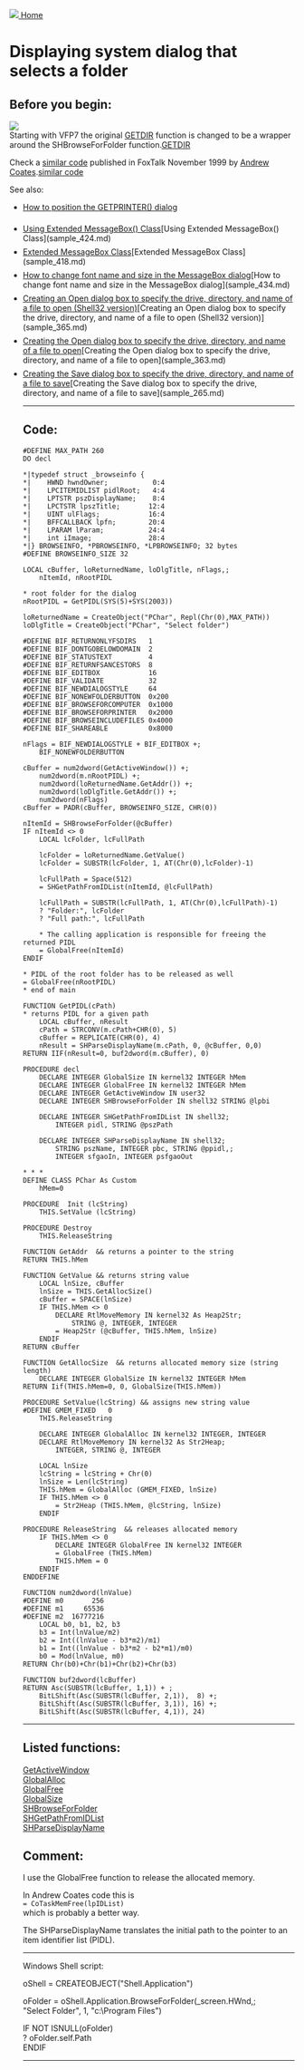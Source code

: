 [<img src="../images/home.png"> Home ](https://github.com/VFPX/Win32API)  

# Displaying system dialog that selects a folder

## Before you begin:
![](../images/shbrowse.png)  
Starting with VFP7 the original <a href="http://msdn.microsoft.com/library/default.asp?url=/library/en-us/fox7help/html/lnggetdirlp_rp.asp">GETDIR</a> function is changed to be a wrapper around the SHBrowseForFolder function.[GETDIR](sample_000.md)  

Check a <a href="http://www.tek-tips.com/gfaqs.cfm/pid/184/fid/1760">similar code</a> published in FoxTalk November 1999 by <a href="http://fox.wikis.com/wc.dll?Wiki~AndrewCoates~People">Andrew Coates</a>.[similar code](sample_000.md)  

See also:<UL><LI style="padding-bottom: 7px;"><a href="?example=482">How to position the GETPRINTER() dialog</a>

<LI style="padding-bottom: 7px;"><a href="?example=424">Using Extended MessageBox() Class</a>[Using Extended MessageBox() Class](sample_424.md)  
<LI style="padding-bottom: 7px;"><a href="?example=418">Extended MessageBox Class</a>[Extended MessageBox Class](sample_418.md)  
<LI style="padding-bottom: 7px;"><a href="?example=434">How to change font name and size in the MessageBox dialog</a>[How to change font name and size in the MessageBox dialog](sample_434.md)  
<LI style="padding-bottom: 7px;"><a href="?example=365">Creating an Open dialog box to specify the drive, directory, and name of a file to open (Shell32 version)</a>[Creating an Open dialog box to specify the drive, directory, and name of a file to open (Shell32 version)](sample_365.md)  
<LI style="padding-bottom: 7px;"><a href="?example=363">Creating the Open dialog box to specify the drive, directory, and name of a file to open</a>[Creating the Open dialog box to specify the drive, directory, and name of a file to open](sample_363.md)  
<LI style="padding-bottom: 7px;"><a href="?example=265">Creating the Save dialog box to specify the drive, directory, and name of a file to save</a>[Creating the Save dialog box to specify the drive, directory, and name of a file to save](sample_265.md)  
  
***  


## Code:
```foxpro  
#DEFINE MAX_PATH 260
DO decl

*|typedef struct _browseinfo {
*|    HWND hwndOwner;           0:4
*|    LPCITEMIDLIST pidlRoot;   4:4
*|    LPTSTR pszDisplayName;    8:4
*|    LPCTSTR lpszTitle;       12:4
*|    UINT ulFlags;            16:4
*|    BFFCALLBACK lpfn;        20:4
*|    LPARAM lParam;           24:4
*|    int iImage;              28:4
*|} BROWSEINFO, *PBROWSEINFO, *LPBROWSEINFO; 32 bytes
#DEFINE BROWSEINFO_SIZE 32

LOCAL cBuffer, loReturnedName, loDlgTitle, nFlags,;
	nItemId, nRootPIDL

* root folder for the dialog
nRootPIDL = GetPIDL(SYS(5)+SYS(2003))

loReturnedName = CreateObject("PChar", Repl(Chr(0),MAX_PATH))
loDlgTitle = CreateObject("PChar", "Select folder")

#DEFINE BIF_RETURNONLYFSDIRS   1
#DEFINE BIF_DONTGOBELOWDOMAIN  2
#DEFINE BIF_STATUSTEXT         4
#DEFINE BIF_RETURNFSANCESTORS  8
#DEFINE BIF_EDITBOX            16
#DEFINE BIF_VALIDATE           32
#DEFINE BIF_NEWDIALOGSTYLE     64
#DEFINE BIF_NONEWFOLDERBUTTON  0x200
#DEFINE BIF_BROWSEFORCOMPUTER  0x1000
#DEFINE BIF_BROWSEFORPRINTER   0x2000
#DEFINE BIF_BROWSEINCLUDEFILES 0x4000
#DEFINE BIF_SHAREABLE          0x8000

nFlags = BIF_NEWDIALOGSTYLE + BIF_EDITBOX +;
	BIF_NONEWFOLDERBUTTON

cBuffer = num2dword(GetActiveWindow()) +;
	num2dword(m.nRootPIDL) +;
	num2dword(loReturnedName.GetAddr()) +;
	num2dword(loDlgTitle.GetAddr()) +;
	num2dword(nFlags)
cBuffer = PADR(cBuffer, BROWSEINFO_SIZE, CHR(0))

nItemId = SHBrowseForFolder(@cBuffer)
IF nItemId <> 0
	LOCAL lcFolder, lcFullPath

	lcFolder = loReturnedName.GetValue()
	lcFolder = SUBSTR(lcFolder, 1, AT(Chr(0),lcFolder)-1)

	lcFullPath = Space(512)
	= SHGetPathFromIDList(nItemId, @lcFullPath)

	lcFullPath = SUBSTR(lcFullPath, 1, AT(Chr(0),lcFullPath)-1)
	? "Folder:", lcFolder
	? "Full path:", lcFullPath
	
	* The calling application is responsible for freeing the returned PIDL
	= GlobalFree(nItemId)
ENDIF

* PIDL of the root folder has to be released as well
= GlobalFree(nRootPIDL)
* end of main

FUNCTION GetPIDL(cPath)
* returns PIDL for a given path
	LOCAL cBuffer, nResult
	cPath = STRCONV(m.cPath+CHR(0), 5)
	cBuffer = REPLICATE(CHR(0), 4)
	nResult = SHParseDisplayName(m.cPath, 0, @cBuffer, 0,0)
RETURN IIF(nResult=0, buf2dword(m.cBuffer), 0)

PROCEDURE decl
	DECLARE INTEGER GlobalSize IN kernel32 INTEGER hMem
	DECLARE INTEGER GlobalFree IN kernel32 INTEGER hMem
	DECLARE INTEGER GetActiveWindow IN user32
	DECLARE INTEGER SHBrowseForFolder IN shell32 STRING @lpbi

	DECLARE INTEGER SHGetPathFromIDList IN shell32;
		INTEGER pidl, STRING @pszPath

	DECLARE INTEGER SHParseDisplayName IN shell32;
		STRING pszName, INTEGER pbc, STRING @ppidl,;
		INTEGER sfgaoIn, INTEGER psfgaoOut

* * *
DEFINE CLASS PChar As Custom
	hMem=0

PROCEDURE  Init (lcString)
	THIS.SetValue (lcString)

PROCEDURE Destroy
	THIS.ReleaseString

FUNCTION GetAddr  && returns a pointer to the string
RETURN THIS.hMem

FUNCTION GetValue && returns string value
	LOCAL lnSize, cBuffer
	lnSize = THIS.GetAllocSize()
	cBuffer = SPACE(lnSize)
	IF THIS.hMem <> 0
		DECLARE RtlMoveMemory IN kernel32 As Heap2Str;
			STRING @, INTEGER, INTEGER
		= Heap2Str (@cBuffer, THIS.hMem, lnSize)
	ENDIF
RETURN cBuffer

FUNCTION GetAllocSize  && returns allocated memory size (string length)
	DECLARE INTEGER GlobalSize IN kernel32 INTEGER hMem
RETURN Iif(THIS.hMem=0, 0, GlobalSize(THIS.hMem))

PROCEDURE SetValue(lcString) && assigns new string value
#DEFINE GMEM_FIXED   0
	THIS.ReleaseString

	DECLARE INTEGER GlobalAlloc IN kernel32 INTEGER, INTEGER
	DECLARE RtlMoveMemory IN kernel32 As Str2Heap;
		INTEGER, STRING @, INTEGER

	LOCAL lnSize
	lcString = lcString + Chr(0)
	lnSize = Len(lcString)
	THIS.hMem = GlobalAlloc (GMEM_FIXED, lnSize)
	IF THIS.hMem <> 0
		= Str2Heap (THIS.hMem, @lcString, lnSize)
	ENDIF

PROCEDURE ReleaseString  && releases allocated memory
	IF THIS.hMem <> 0
		DECLARE INTEGER GlobalFree IN kernel32 INTEGER
		= GlobalFree (THIS.hMem)
		THIS.hMem = 0
	ENDIF
ENDDEFINE

FUNCTION num2dword(lnValue)
#DEFINE m0       256
#DEFINE m1     65536
#DEFINE m2  16777216
	LOCAL b0, b1, b2, b3
	b3 = Int(lnValue/m2)
	b2 = Int((lnValue - b3*m2)/m1)
	b1 = Int((lnValue - b3*m2 - b2*m1)/m0)
	b0 = Mod(lnValue, m0)
RETURN Chr(b0)+Chr(b1)+Chr(b2)+Chr(b3)

FUNCTION buf2dword(lcBuffer)
RETURN Asc(SUBSTR(lcBuffer, 1,1)) + ;
	BitLShift(Asc(SUBSTR(lcBuffer, 2,1)),  8) +;
	BitLShift(Asc(SUBSTR(lcBuffer, 3,1)), 16) +;
	BitLShift(Asc(SUBSTR(lcBuffer, 4,1)), 24)  
```  
***  


## Listed functions:
[GetActiveWindow](../libraries/user32/GetActiveWindow.md)  
[GlobalAlloc](../libraries/kernel32/GlobalAlloc.md)  
[GlobalFree](../libraries/kernel32/GlobalFree.md)  
[GlobalSize](../libraries/kernel32/GlobalSize.md)  
[SHBrowseForFolder](../libraries/shell32/SHBrowseForFolder.md)  
[SHGetPathFromIDList](../libraries/shell32/SHGetPathFromIDList.md)  
[SHParseDisplayName](../libraries/shell32/SHParseDisplayName.md)  

## Comment:
I use the GlobalFree function to release the allocated memory.  
  
In Andrew Coates code this is  
<code>= CoTaskMemFree(lpIDList)</code>  
which is probably a better way.  
  
The SHParseDisplayName translates the initial path to the pointer to an item identifier list (PIDL).  
  
* * *  
Windows Shell script:  
<div class=precode>oShell = CREATEOBJECT("Shell.Application")  
  
oFolder = oShell.Application.BrowseForFolder(_screen.HWnd,;  
	"Select Folder", 1, "c:\Program Files")  
  
IF NOT ISNULL(oFolder)  
	? oFolder.self.Path  
ENDIF  
</div>  
  
***  

